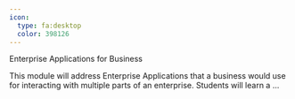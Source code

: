 ```yaml
---
icon:
  type: fa:desktop
  color: 398126
---
```

Enterprise Applications for Business

This module will address Enterprise Applications that a business would use for interacting with multiple parts of an enterprise. Students will learn a ... 
